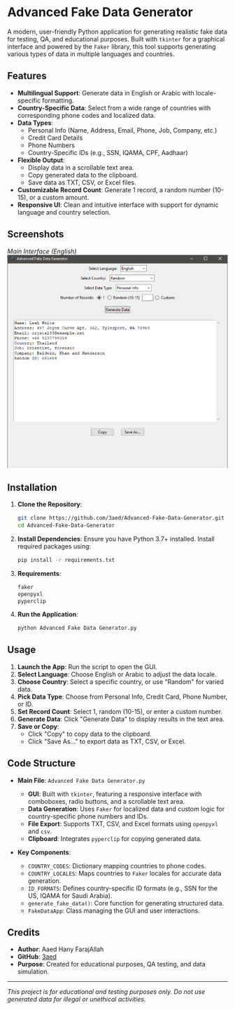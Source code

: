 # Advanced Fake Data Generator

A modern, user-friendly Python application for generating realistic fake data for testing, QA, and educational purposes. Built with `tkinter` for a graphical interface and powered by the `Faker` library, this tool supports generating various types of data in multiple languages and countries.

## Features

- **Multilingual Support**: Generate data in English or Arabic with locale-specific formatting.
- **Country-Specific Data**: Select from a wide range of countries with corresponding phone codes and localized data.
- **Data Types**:
  - Personal Info (Name, Address, Email, Phone, Job, Company, etc.)
  - Credit Card Details
  - Phone Numbers
  - Country-Specific IDs (e.g., SSN, IQAMA, CPF, Aadhaar)
- **Flexible Output**:
  - Display data in a scrollable text area.
  - Copy generated data to the clipboard.
  - Save data as TXT, CSV, or Excel files.
- **Customizable Record Count**: Generate 1 record, a random number (10-15), or a custom amount.
- **Responsive UI**: Clean and intuitive interface with support for dynamic language and country selection.

## Screenshots

*Main Interface (English)*
![Main Interface](screenshots/main_interface_en.png)

## Installation

1. **Clone the Repository**:
   ```bash
   git clone https://github.com/3aed/Advanced-Fake-Data-Generator.git
   cd Advanced-Fake-Data-Generator
   ```

2. **Install Dependencies**:
   Ensure you have Python 3.7+ installed. Install required packages using:
   ```bash
   pip install -r requirements.txt
   ```

3. **Requirements**:
   ```
   faker
   openpyxl
   pyperclip
   ```

4. **Run the Application**:
   ```bash
   python Advanced Fake Data Generator.py
   ```

## Usage

1. **Launch the App**: Run the script to open the GUI.
2. **Select Language**: Choose English or Arabic to adjust the data locale.
3. **Choose Country**: Select a specific country, or use "Random" for varied data.
4. **Pick Data Type**: Choose from Personal Info, Credit Card, Phone Number, or ID.
5. **Set Record Count**: Select 1, random (10-15), or enter a custom number.
6. **Generate Data**: Click "Generate Data" to display results in the text area.
7. **Save or Copy**:
   - Click "Copy" to copy data to the clipboard.
   - Click "Save As..." to export data as TXT, CSV, or Excel.

## Code Structure

- **Main File**: `Advanced Fake Data Generator.py`
  - **GUI**: Built with `tkinter`, featuring a responsive interface with comboboxes, radio buttons, and a scrollable text area.
  - **Data Generation**: Uses `Faker` for localized data and custom logic for country-specific phone numbers and IDs.
  - **File Export**: Supports TXT, CSV, and Excel formats using `openpyxl` and `csv`.
  - **Clipboard**: Integrates `pyperclip` for copying generated data.

- **Key Components**:
  - `COUNTRY_CODES`: Dictionary mapping countries to phone codes.
  - `COUNTRY_LOCALES`: Maps countries to `Faker` locales for accurate data generation.
  - `ID_FORMATS`: Defines country-specific ID formats (e.g., SSN for the US, IQAMA for Saudi Arabia).
  - `generate_fake_data()`: Core function for generating structured data.
  - `FakeDataApp`: Class managing the GUI and user interactions.

## Credits

- **Author**: Aaed Hany FarajAllah
- **GitHub**: [3aed](https://github.com/3aed)
- **Purpose**: Created for educational purposes, QA testing, and data simulation.


---

*This project is for educational and testing purposes only. Do not use generated data for illegal or unethical activities.*
